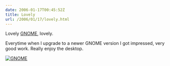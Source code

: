 ```yaml
---
date: 2006-01-17T00:45:52Z
title: Lovely
url: /2006/01/17/lovely.html
---
```


<p>Lovely <a target="_blank" title="GNOME" href="http://www.gnome.org">GNOME</a>, lovely.</p>
<p>Everytime when I upgrade to a newer GNOME version I got impressed, very good work. Really enjoy the desktop.</p>
<p><a title="GNOME" href="http://static.flickr.com/38/87711344_b6eaf63039_o.png"><img alt="GNOME" title="GNOME" src="http://static.flickr.com/38/87711344_b6eaf63039_m.jpg" /></a></p>
